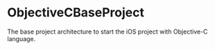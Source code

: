 # ObjectiveCBaseProject
The base project architecture to start the iOS project with Objective-C language.
